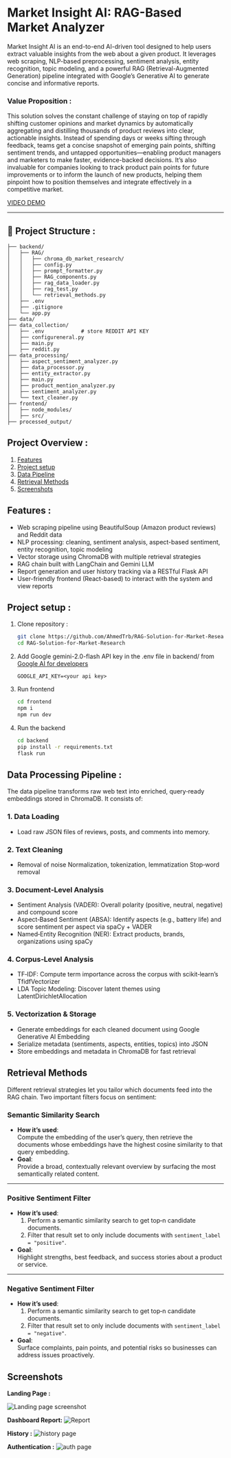 # Market Insight AI: RAG-Based Market Analyzer

Market Insight AI is an end-to-end AI-driven tool designed to help users extract valuable insights from the web about a given product. It leverages web scraping, NLP-based preprocessing, sentiment analysis, entity recognition, topic modeling, and a powerful RAG (Retrieval-Augmented Generation) pipeline integrated with Google’s Generative AI to generate concise and informative reports.

### Value Proposition : 

This solution solves the constant challenge of staying on top of rapidly shifting customer opinions and market dynamics by automatically aggregating and distilling thousands of product reviews into clear, actionable insights. Instead of spending days or weeks sifting through feedback, teams get a concise snapshot of emerging pain points, shifting sentiment trends, and untapped opportunities—enabling product managers and marketers to make faster, evidence-backed decisions. It’s also invaluable for companies looking to track product pain points for future improvements or to inform the launch of new products, helping them pinpoint how to position themselves and integrate effectively in a competitive market.


[VIDEO DEMO](https://drive.google.com/file/d/12H-9aLjTp0yeGsmuI4jTxzfNB5DTjgwr/view?usp=sharing)

***

## 📁 Project Structure :
```
├── backend/
│   ├── RAG/
│   │   ├── chroma_db_market_research/
│   │   ├── config.py
│   │   ├── prompt_formatter.py
│   │   ├── RAG_components.py
│   │   ├── rag_data_loader.py
│   │   ├── rag_test.py
│   │   └── retrieval_methods.py
│   ├── .env
│   ├── .gitignore
│   └── app.py
├── data/
├── data_collection/
│   ├── .env            # store REDDIT API KEY
│   ├── configureneral.py
│   ├── main.py
│   ├── reddit.py
├── data_processing/
│   ├── aspect_sentiment_analyzer.py
│   ├── data_processor.py
│   ├── entity_extractor.py
│   ├── main.py
│   ├── product_mention_analyzer.py
│   ├── sentiment_analyzer.py
│   └── text_cleaner.py
├── frontend/
│   ├── node_modules/
│   ├── src/
├── processed_output/
```
## Project Overview :
1. [Features](#features-)
2. [Project setup](#project-setup-)
3. [Data Pipeline](#data-processing-pipeline-)
4. [Retrieval Methods](#retrieval-methods)
5. [Screenshots](#screenshots)


## Features :

-  Web scraping pipeline using BeautifulSoup (Amazon product reviews) and Reddit data 
-  NLP processing: cleaning, sentiment analysis, aspect-based sentiment, entity recognition, topic modeling
-  Vector storage using ChromaDB with multiple retrieval strategies
-  RAG chain built with LangChain and Gemini LLM
-  Report generation and user history tracking via a RESTful Flask API
-  User-friendly frontend (React-based) to interact with the system and view reports

## Project setup :
1. Clone repository :
    ```bash
    git clone https://github.com/AhmedTrb/RAG-Solution-for-Market-Research
    cd RAG-Solution-for-Market-Research
    ```
2. Add Google gemini-2.0-flash API key in the .env file 
in backend/ from [Google AI for developers](https://ai.google.dev/gemini-api/docs/api-key)
    ```
    GOOGLE_API_KEY=<your api key>
    ```

3. Run frontend
    ```bash
    cd frontend
    npm i
    npm run dev
    ```

4. Run the backend
    ```bash
    cd backend 
    pip install -r requirements.txt
    flask run
    ```

## Data Processing Pipeline :
The data pipeline transforms raw web text into enriched, query‑ready embeddings stored in ChromaDB. It consists of:

### 1. Data Loading
- Load raw JSON files of reviews, posts, and comments into memory.
### 2. Text Cleaning
- Removal of noise Normalization, tokenization, lemmatization Stop‑word removal

### 3. Document‑Level Analysis
- Sentiment Analysis (VADER): Overall polarity (positive, neutral, negative) and compound score
- Aspect‑Based Sentiment (ABSA): Identify aspects (e.g., battery life) and score sentiment per aspect via spaCy + VADER
- Named‑Entity Recognition (NER): Extract products, brands, organizations using spaCy

### 4. Corpus‑Level Analysis

- TF‑IDF: Compute term importance across the corpus with scikit‑learn’s TfidfVectorizer
- LDA Topic Modeling: Discover latent themes using LatentDirichletAllocation

### 5. Vectorization & Storage

- Generate embeddings for each cleaned document using Google Generative AI Embedding
- Serialize metadata (sentiments, aspects, entities, topics) into JSON
- Store embeddings and metadata in ChromaDB for fast retrieval


## Retrieval Methods
Different retrieval strategies let you tailor which documents feed into the RAG chain. Two important filters focus on sentiment:

### Semantic Similarity Search
- **How it’s used**:  
  Compute the embedding of the user’s query, then retrieve the documents whose embeddings have the highest cosine similarity to that query embedding.  
- **Goal**:  
  Provide a broad, contextually relevant overview by surfacing the most semantically related content.

---

### Positive Sentiment Filter
- **How it’s used**:  
  1. Perform a semantic similarity search to get top‑n candidate documents.  
  2. Filter that result set to only include documents with `sentiment_label = "positive"`.  
- **Goal**:  
  Highlight strengths, best feedback, and success stories about a product or service.

---

### Negative Sentiment Filter
- **How it’s used**:  
  1. Perform a semantic similarity search to get top‑n candidate documents.  
  2. Filter that result set to only include documents with `sentiment_label = "negative"`.  
- **Goal**:  
  Surface complaints, pain points, and potential risks so businesses can address issues proactively.


## Screenshots 

**Landing Page :**

![Landing page screenshot](./assets/landingpage.png)

**Dashboard Report:**
![Report](./assets/report.png)

**History :**
![history page](./assets/history.png)

**Authentication :**
![auth page](./assets/auth.png)

